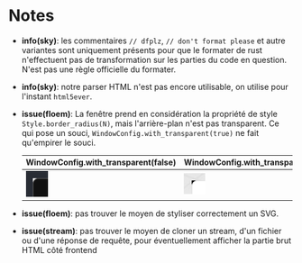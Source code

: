 # Notes

-   **info(sky)**: les commentaires `// dfplz`, `// don't format please` et
    autre variantes sont uniquement présents pour que le formater de rust
    n'effectuent pas de transformation sur les parties du code en question.
    N'est pas une règle officielle du formater.

-   **info(sky)**: notre parser HTML n'est pas encore utilisable, on utilise
    pour l'instant `html5ever`.

-   **issue(floem)**: La fenêtre prend en considération la propriété de style
    `Style.border_radius(N)`, mais l'arrière-plan n'est pas transparent. Ce qui
    pose un souci, `WindowConfig.with_transparent(true)` ne fait qu'empirer le
    souci.

    | WindowConfig.with_transparent(false)       | WindowConfig.with_transparent(true)        |
    | ------------------------------------------ | ------------------------------------------ |
    | ![Fenêtre](docs/issues/win-corner-br1.png) | ![Fenêtre](docs/issues/win-corner-br2.png) |

-   **issue(floem)**: pas trouver le moyen de styliser correctement un SVG.

-   **issue(stream)**: pas trouver le moyen de cloner un stream, d'un fichier ou
    d'une réponse de requête, pour éventuellement afficher la partie brut HTML
    côté frontend
